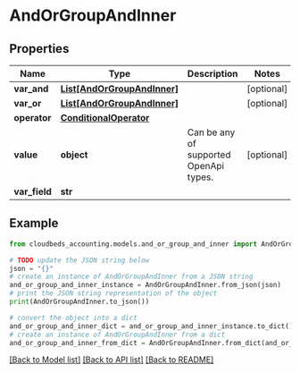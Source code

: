 # AndOrGroupAndInner


## Properties

Name | Type | Description | Notes
------------ | ------------- | ------------- | -------------
**var_and** | [**List[AndOrGroupAndInner]**](AndOrGroupAndInner.md) |  | [optional] 
**var_or** | [**List[AndOrGroupAndInner]**](AndOrGroupAndInner.md) |  | [optional] 
**operator** | [**ConditionalOperator**](ConditionalOperator.md) |  | 
**value** | **object** | Can be any of supported OpenApi types. | [optional] 
**var_field** | **str** |  | 

## Example

```python
from cloudbeds_accounting.models.and_or_group_and_inner import AndOrGroupAndInner

# TODO update the JSON string below
json = "{}"
# create an instance of AndOrGroupAndInner from a JSON string
and_or_group_and_inner_instance = AndOrGroupAndInner.from_json(json)
# print the JSON string representation of the object
print(AndOrGroupAndInner.to_json())

# convert the object into a dict
and_or_group_and_inner_dict = and_or_group_and_inner_instance.to_dict()
# create an instance of AndOrGroupAndInner from a dict
and_or_group_and_inner_from_dict = AndOrGroupAndInner.from_dict(and_or_group_and_inner_dict)
```
[[Back to Model list]](../README.md#documentation-for-models) [[Back to API list]](../README.md#documentation-for-api-endpoints) [[Back to README]](../README.md)


